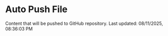# Auto Push File

Content that will be pushed to GitHub repository.
Last updated: 08/11/2025, 08:36:03 PM